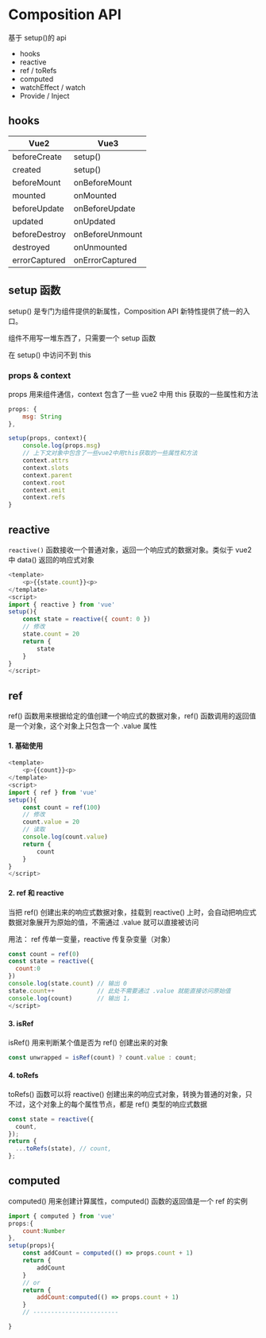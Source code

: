 # Composition API

基于 setup()的 api

- hooks
- reactive
- ref / toRefs
- computed
- watchEffect / watch
- Provide / Inject

## hooks

| Vue2          | Vue3            |
| ------------- | --------------- |
| beforeCreate  | setup()         |
| created       | setup()         |
| beforeMount   | onBeforeMount   |
| mounted       | onMounted       |
| beforeUpdate  | onBeforeUpdate  |
| updated       | onUpdated       |
| beforeDestroy | onBeforeUnmount |
| destroyed     | onUnmounted     |
| errorCaptured | onErrorCaptured |

## setup 函数

setup() 是专门为组件提供的新属性，Composition API 新特性提供了统一的入口。

组件不用写一堆东西了，只需要一个 setup 函数

在 setup() 中访问不到 this

### props & context

props 用来组件通信，context 包含了一些 vue2 中用 this 获取的一些属性和方法

```js
props: {
    msg: String
},

setup(props, context){
    console.log(props.msg)
    // 上下文对象中包含了一些vue2中用this获取的一些属性和方法
    context.attrs
    context.slots
    context.parent
    context.root
    context.emit
    context.refs
}
```

## reactive

`reactive()` 函数接收一个普通对象，返回一个响应式的数据对象。类似于 vue2 中 data() 返回的响应式对象

```js
<template>
    <p>{{state.count}}<p>
</template>
<script>
import { reactive } from 'vue'
setup(){
    const state = reactive({ count: 0 })
    // 修改
    state.count = 20
    return {
        state
    }
}
</script>
```

## ref

ref() 函数用来根据给定的值创建一个响应式的数据对象，ref() 函数调用的返回值是一个对象，这个对象上只包含一个 .value 属性

#### 1. 基础使用

```js
<template>
    <p>{{count}}<p>
</template>
<script>
import { ref } from 'vue'
setup(){
    const count = ref(100)
    // 修改
    count.value = 20
    // 读取
    console.log(count.value)
    return {
        count
    }
}
</script>
```

#### 2. ref 和 reactive

当把 ref() 创建出来的响应式数据对象，挂载到 reactive() 上时，会自动把响应式数据对象展开为原始的值，不需通过 .value 就可以直接被访问

用法： ref 传单一变量，reactive 传复杂变量（对象）

```js
const count = ref(0)
const state = reactive({
  count:0
})
console.log(state.count) // 输出 0
state.count++            // 此处不需要通过 .value 就能直接访问原始值
console.log(count)       // 输出 1，
</script>
```

#### 3. isRef

isRef() 用来判断某个值是否为 ref() 创建出来的对象

```js
const unwrapped = isRef(count) ? count.value : count;
```

#### 4. toRefs

toRefs() 函数可以将 reactive() 创建出来的响应式对象，转换为普通的对象，只不过，这个对象上的每个属性节点，都是 ref() 类型的响应式数据

```js
const state = reactive({
  count,
});
return {
  ...toRefs(state), // count,
};
```

## computed

computed() 用来创建计算属性，computed() 函数的返回值是一个 ref 的实例

```js
import { computed } from 'vue'
props:{
    count:Number
},
setup(props){
    const addCount = computed(() => props.count + 1)
    return {
        addCount
    }
    // or
    return {
        addCount:computed(() => props.count + 1)
    }
    // ------------------------

}
```
